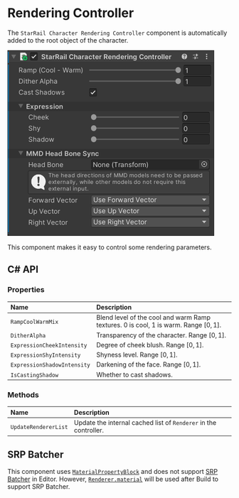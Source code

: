 # Rendering Controller

The `StarRail Character Rendering Controller` component is automatically added to the root object of the character.

![Character Rendering Controller](../../assets/images/character-rendering-controller.png)

This component makes it easy to control some rendering parameters.

## C# API

### Properties

|Name|Description|
|:-|:-|
|`RampCoolWarmMix`|Blend level of the cool and warm Ramp textures. 0 is cool, 1 is warm. Range $[0, 1]$.|
|`DitherAlpha`|Transparency of the character. Range $[0, 1]$.|
|`ExpressionCheekIntensity`|Degree of cheek blush. Range $[0, 1]$.|
|`ExpressionShyIntensity`|Shyness level. Range $[0, 1]$.|
|`ExpressionShadowIntensity`|Darkening of the face. Range $[0, 1]$.|
|`IsCastingShadow`|Whether to cast shadows.|

### Methods

|Name|Description|
|:-|:-|
|`UpdateRendererList`|Update the internal cached list of `Renderer` in the controller.|

## SRP Batcher

This component uses [`MaterialPropertyBlock`](https://docs.unity3d.com/ScriptReference/MaterialPropertyBlock.html) and does not support [SRP Batcher](https://docs.unity3d.com/Manual/SRPBatcher.html) in Editor. However, [`Renderer.material`](https://docs.unity3d.com/ScriptReference/Renderer-material.html) will be used after Build to support SRP Batcher.
